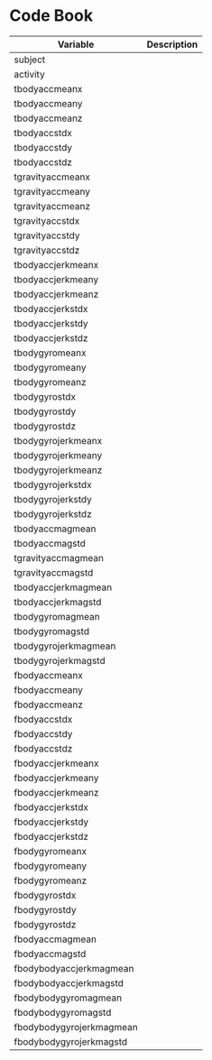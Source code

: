 Code Book
=========


|   Variable                    |   Description |
| ----------------------------- | ----- |
|   subject                     |       |
|   activity                    |       |
|   tbodyaccmeanx               |       |
|   tbodyaccmeany               |       |
|   tbodyaccmeanz               |       |
|   tbodyaccstdx                |       |
|   tbodyaccstdy                |       |
|   tbodyaccstdz                |       |
|   tgravityaccmeanx            |       |
|   tgravityaccmeany            |       |
|   tgravityaccmeanz            |       |
|   tgravityaccstdx             |       |
|   tgravityaccstdy             |       |
|   tgravityaccstdz             |       |
|   tbodyaccjerkmeanx           |       |
|   tbodyaccjerkmeany           |       |
|   tbodyaccjerkmeanz           |       |
|   tbodyaccjerkstdx            |       |
|   tbodyaccjerkstdy            |       |
|   tbodyaccjerkstdz            |       |
|   tbodygyromeanx              |       |
|   tbodygyromeany              |       |
|   tbodygyromeanz              |       |
|   tbodygyrostdx               |       |
|   tbodygyrostdy               |       |
|   tbodygyrostdz               |       |
|   tbodygyrojerkmeanx          |       |
|   tbodygyrojerkmeany          |       |
|   tbodygyrojerkmeanz          |       |
|   tbodygyrojerkstdx           |       |
|   tbodygyrojerkstdy           |       |
|   tbodygyrojerkstdz           |       |
|   tbodyaccmagmean             |       |
|   tbodyaccmagstd              |       |
|   tgravityaccmagmean          |       |
|   tgravityaccmagstd           |       |
|   tbodyaccjerkmagmean         |       |
|   tbodyaccjerkmagstd          |       |
|   tbodygyromagmean            |       |
|   tbodygyromagstd             |       |
|   tbodygyrojerkmagmean        |       |
|   tbodygyrojerkmagstd         |       |
|   fbodyaccmeanx               |       |
|   fbodyaccmeany               |       |
|   fbodyaccmeanz               |       |
|   fbodyaccstdx                |       |
|   fbodyaccstdy                |       |
|   fbodyaccstdz                |       |
|   fbodyaccjerkmeanx           |       |
|   fbodyaccjerkmeany           |       |
|   fbodyaccjerkmeanz           |       |
|   fbodyaccjerkstdx            |       |
|   fbodyaccjerkstdy            |       |
|   fbodyaccjerkstdz            |       |
|   fbodygyromeanx              |       |
|   fbodygyromeany              |       |
|   fbodygyromeanz              |       |
|   fbodygyrostdx               |       |
|   fbodygyrostdy               |       |
|   fbodygyrostdz               |       |
|   fbodyaccmagmean             |       |
|   fbodyaccmagstd              |       |
|   fbodybodyaccjerkmagmean     |       |
|   fbodybodyaccjerkmagstd      |       |
|   fbodybodygyromagmean        |       |
|   fbodybodygyromagstd         |       |
|   fbodybodygyrojerkmagmean    |       |
|   fbodybodygyrojerkmagstd     |       |








































































